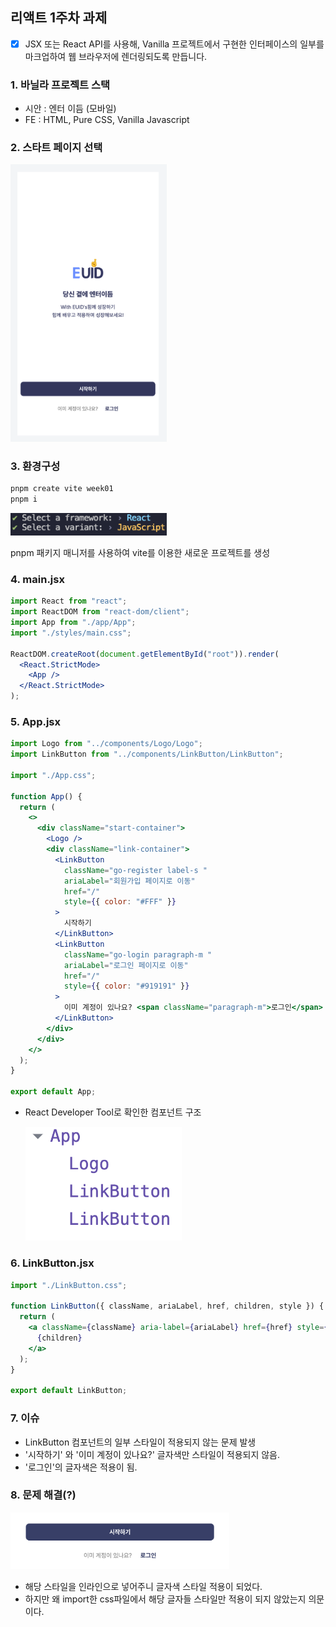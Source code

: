 ## 리액트 1주차 과제

- [x] JSX 또는 React API를 사용해, Vanilla 프로젝트에서 구현한
      인터페이스의 일부를 마크업하여 웹 브라우저에 렌더링되도록 만듭니다.

### 1. 바닐라 프로젝트 스택

- 시안 : 엔터 이듬 (모바일)
- FE : HTML, Pure CSS, Vanilla Javascript

### 2. 스타트 페이지 선택

<img src="./public/readme/스타트페이지.png" width="250" height="auto" >

### 3. 환경구성

```bash
pnpm create vite week01
pnpm i
```

<img src="./public/readme/환경구성.png" width="250" height="auto" >

pnpm 패키지 매니저를 사용하여 vite를 이용한 새로운 프로젝트를 생성

### 4. main.jsx

```jsx
import React from "react";
import ReactDOM from "react-dom/client";
import App from "./app/App";
import "./styles/main.css";

ReactDOM.createRoot(document.getElementById("root")).render(
  <React.StrictMode>
    <App />
  </React.StrictMode>
);
```

### 5. App.jsx

```jsx
import Logo from "../components/Logo/Logo";
import LinkButton from "../components/LinkButton/LinkButton";

import "./App.css";

function App() {
  return (
    <>
      <div className="start-container">
        <Logo />
        <div className="link-container">
          <LinkButton
            className="go-register label-s "
            ariaLabel="회원가입 페이지로 이동"
            href="/"
            style={{ color: "#FFF" }}
          >
            시작하기
          </LinkButton>
          <LinkButton
            className="go-login paragraph-m "
            ariaLabel="로그인 페이지로 이동"
            href="/"
            style={{ color: "#919191" }}
          >
            이미 계정이 있나요? <span className="paragraph-m">로그인</span>
          </LinkButton>
        </div>
      </div>
    </>
  );
}

export default App;
```

- React Developer Tool로 확인한 컴포넌트 구조

  <img src="./public/readme/componentTree.png" width="250" height="auto" >

### 6. LinkButton.jsx

```jsx
import "./LinkButton.css";

function LinkButton({ className, ariaLabel, href, children, style }) {
  return (
    <a className={className} aria-label={ariaLabel} href={href} style={style}>
      {children}
    </a>
  );
}

export default LinkButton;
```

### 7. 이슈

- LinkButton 컴포넌트의 일부 스타일이 적용되지 않는 문제 발생
- '시작하기' 와 '이미 계정이 있나요?' 글자색만 스타일이 적용되지 않음.
- '로그인'의 글자색은 적용이 됨.

### 8. 문제 해결(?)

  <img src="./public/readme/글자색.png" width="350" height="auto" >

- 해당 스타일을 인라인으로 넣어주니 글자색 스타일 적용이 되었다.
- 하지만 왜 import한 css파일에서 해당 글자들 스타일만 적용이 되지 않았는지 의문이다.
